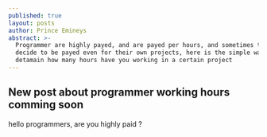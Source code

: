 ```yaml
---
published: true
layout: posts
author: Prince Emineys
abstract: >-
  Programmer are highly payed, and are payed per hours, and sometimes they can
  decide to be payed even for their own projects, here is the simple way to
  detamain how many hours have you working in a certain project
---
```

## New post about programmer working hours comming soon

hello programmers, are you highly paid ?
